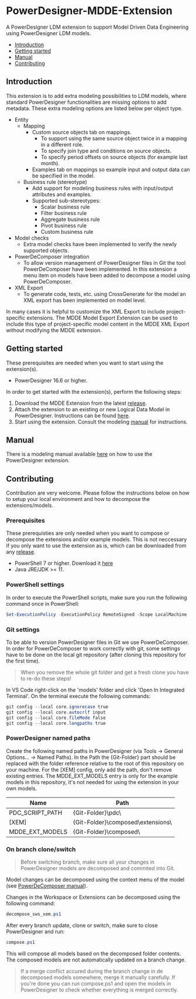 # PowerDesigner-MDDE-Extension

A PowerDesigner LDM extension to support Model Driven Data Engineering using PowerDesigner LDM models.

- [Introduction](#introduction)
- [Getting started](#getting-started)
- [Manual](#manual)
- [Contributing](#contributing)

## Introduction

This extension is to add extra modeling possibilities to LDM models, where standard PowerDesigner functionalities are missing options to add metadata. These extra modeling options are listed below per object type.

- Entity
  - Mapping
    - Custom source objects tab on mappings.
      - To support using the same source object twice in a mapping in a different  role.
      - To specify join type and conditions on source objects.
      - To specify period offsets on source objects (for example last month).
    - Examples tab on mappings so example input and output data can be specified in the model.
  - Business rule (stereotype)
    - Add support for modeling business rules with input/output attributes and examples.
    - Supported sub-stereotypes:
      - Scalar business rule
      - Filter business rule
      - Aggregate business rule
      - Pivot business rule
      - Custom business rule
- Model checks
  - Extra model checks have been implemented to verify the newly supported objects.
- PowerDeComposer integration
  - To allow version management of PowerDesigner files in Git the tool PowerDeComposer have been implemented. In this extension a menu item on models have been added to decompose a model using PowerDeComposer.
- XML Export
  - To generate code, tests, etc. using CrossGenerate for the model an XML export has been implemented on model level.

In many cases it is helpful to customize the XML Export to include project-specific extensions. The MDDE Model Export Extension can be used to include this type of project-specific model content in the MDDE XML Export without modifying the MDDE extension.

## Getting started

These prerequisites are needed when you want to start using the extension(s).

- PowerDesigner 16.6 or higher.

In order to get started with the extension(s), perform the following steps:

1. Download the MDDE Extension from the latest [release](https://github.com/CrossBreezeNL/PowerDesigner-MDDE-Extension/releases/).
1. Attach the extension to an existing or new Logical Data Model in PowerDesigner. Instructions can be found [here](./manual/FAQs.md#how-do-i-attach-a-powerdesigner-extension-to-a-model).
1. Start using the extension. Consult the modeling [manual](./manual/README.md) for instructions.


## Manual

There is a modeling manual available [here](./manual/README.md) on how to use the PowerDesigner extension.


## Contributing

Contribution are very welcome. Please follow the instructions below on how to setup your local environment and how to decompose the extensions/models.

### Prerequisites
These prerequisties are only needed when you want to compose or decompose the extensions and/or example models. This is not neccessary if you only want to use the extension as is, which can be downloaded from any [release](https://github.com/CrossBreezeNL/PowerDesigner-MDDE-Extension/releases/).

- PowerShell 7 or higher. Download it [here](https://docs.microsoft.com/en-us/powershell/scripting/install/installing-powershell-on-windows#msi)
- Java JRE/JDK >= 11.

### PowerShell settings

In order to execute the PowerShell scripts, make sure you run the following command once in PowerShell:

``` powershell
Set-ExecutionPolicy -ExecutionPolicy RemoteSigned -Scope LocalMachine
```

### Git settings

To be able to version PowerDesigner files in Git we use PowerDeComposer. In order for PowerDeComposer to work correctly with git, some settings have to be done on the local git repository (after cloning this repository for the first time).

> When you remove the whole git folder and get a fresh clone you have to re-do these steps!

In VS Code right-click on the 'models' folder and click 'Open In Integrated Terminal'. On the terminal execute the following commands:

``` powershell
git config --local core.ignorecase true
git config --local core.autocrlf input
git config --local core.fileMode false
git config --local core.longpaths true
```

### PowerDesigner named paths

Create the following named paths in PowerDesigner (via Tools -> General Options... -> Named Paths). In the Path the {Git-Folder} part should be replaced with the folder reference relative to the root of this repository on your machine. For the [XEM] config, only add the path, don't remove existing entries. The MDDE_EXT_MODELS entry is only for the example models in this repository, it's not needed for using the extension in your own models.

| Name                 | Path                              |
|----------------------|-----------------------------------|
| PDC_SCRIPT_PATH      | {Git-Folder}\pdc\                 |
| [XEM]                | {Git-Folder}\composed\extensions\ |
| MDDE_EXT_MODELS      | {Git-Folder}\composed\            |

### On branch clone/switch

> Before switching branch, make sure all your changes in PowerDesigner models are decomposed and commited into Git.

Model changes can be decomposed using the context menu of the model (see [PowerDeComposer manual](./manual/PowerDeComposer.md)).

Changes in the Workspace or Extensions can be decomposed using the following command:
``` powershell
decompose_sws_xem.ps1
```

After every branch update, clone or switch, make sure to close PowerDesigner and run:

``` powershell
compose.ps1
```

This will compose all models based on the decomposed folder contents. The composed models are not automatically updated on a branch change.

> If a merge conflict accured during the branch change in de decomposed models somewhere, merge it manually carefully. If you're done you can run compose.ps1 and open the models in PowerDesigner to check whether everything is merged correctly.
